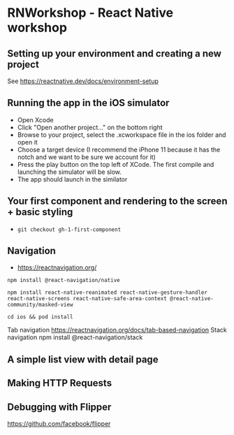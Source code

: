 # RNWorkshop - React Native workshop

## Setting up your environment and creating a new project
See https://reactnative.dev/docs/environment-setup

## Running the app in the iOS simulator
- Open Xcode
- Click "Open another project..." on the bottom right
- Browse to your project, select the .xcworkspace file in the ios folder and open it
- Choose a target device (I recommend the iPhone 11 because it has the notch and we want to be sure we account for it)
- Press the play button on the top left of XCode. The first compile and launching the simulator will be slow.
- The app should launch in the similator

## Your first component and rendering to the screen + basic styling
- `git checkout gh-1-first-component`

## Navigation
- https://reactnavigation.org/
```
npm install @react-navigation/native
```
```
npm install react-native-reanimated react-native-gesture-handler react-native-screens react-native-safe-area-context @react-native-community/masked-view
```
```
cd ios && pod install
```
Tab navigation https://reactnavigation.org/docs/tab-based-navigation
Stack navigation npm install @react-navigation/stack

## A simple list view with detail page

## Making HTTP Requests

## Debugging with Flipper
https://github.com/facebook/flipper
